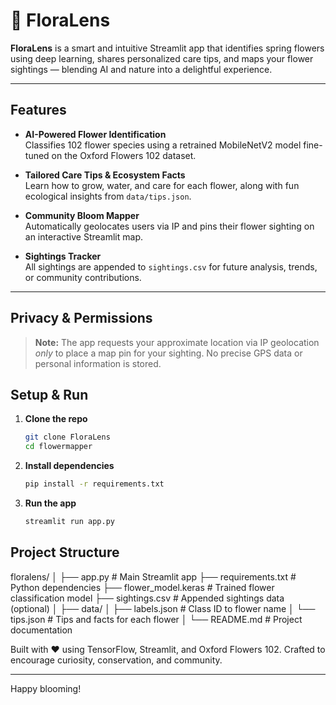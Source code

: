 # 🌸 FloraLens

**FloraLens** is a smart and intuitive Streamlit app that identifies spring flowers using deep learning, shares personalized care tips, and maps your flower sightings — blending AI and nature into a delightful experience.

---

## Features

- **AI-Powered Flower Identification**  
  Classifies 102 flower species using a retrained MobileNetV2 model fine-tuned on the Oxford Flowers 102 dataset.

- **Tailored Care Tips & Ecosystem Facts**  
  Learn how to grow, water, and care for each flower, along with fun ecological insights from `data/tips.json`.

- **Community Bloom Mapper**  
  Automatically geolocates users via IP and pins their flower sighting on an interactive Streamlit map.

- **Sightings Tracker**  
  All sightings are appended to `sightings.csv` for future analysis, trends, or community contributions.

---

## Privacy & Permissions

> **Note:** The app requests your approximate location via IP geolocation _only_ to place a map pin for your sighting. No precise GPS data or personal information is stored.

## Setup & Run

1. **Clone the repo**
   ```bash
   git clone FloraLens
   cd flowermapper
   ```
2. **Install dependencies**
   ```bash
   pip install -r requirements.txt
   ```
3. **Run the app**
   ```bash
   streamlit run app.py
   ```

## Project Structure

floralens/
│
├── app.py # Main Streamlit app
├── requirements.txt # Python dependencies
├── flower_model.keras # Trained flower classification model
├── sightings.csv # Appended sightings data (optional)
│
├── data/
│ ├── labels.json # Class ID to flower name
│ └── tips.json # Tips and facts for each flower
│
└── README.md # Project documentation

Built with ❤️ using TensorFlow, Streamlit, and Oxford Flowers 102.
Crafted to encourage curiosity, conservation, and community.

---

Happy blooming!
